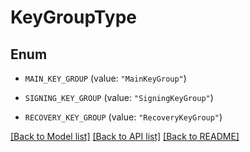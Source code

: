 # KeyGroupType

## Enum


* `MAIN_KEY_GROUP` (value: `"MainKeyGroup"`)

* `SIGNING_KEY_GROUP` (value: `"SigningKeyGroup"`)

* `RECOVERY_KEY_GROUP` (value: `"RecoveryKeyGroup"`)


[[Back to Model list]](../README.md#documentation-for-models) [[Back to API list]](../README.md#documentation-for-api-endpoints) [[Back to README]](../README.md)



